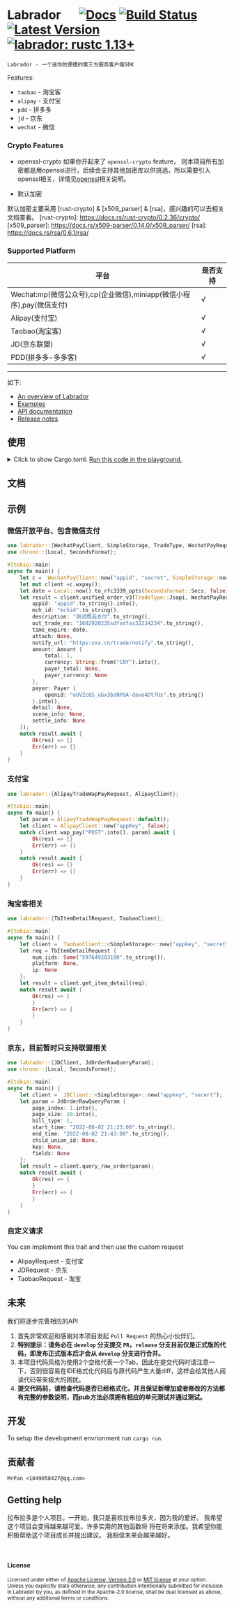 # Labrador &emsp; [![Docs][docs-image]][docs-url] [![Build Status]][actions] [![Latest Version]][crates.io] [![labrador: rustc 1.13+]][Rust 1.13]

[Build Status]: https://img.shields.io/docsrs/labrador/0.1.0?style=plastic
[actions]: https://github.com/wslongchen/labrador/actions?query=branch%3Amaster
[Latest Version]: https://img.shields.io/crates/v/labrador?style=plastic
[crates.io]: https://crates.io/crates/labrador
[labrador: rustc 1.13+]: https://img.shields.io/badge/labrador-rustc__1.31%2B-lightgrey
[Rust 1.13]: https://blog.rust-lang.org/2016/11/10/Rust-1.13.html
[Rust 1.31]: https://blog.rust-lang.org/2018/12/06/Rust-1.31-and-rust-2018.html
[docs-image]: https://img.shields.io/badge/文档-英文-blue.svg
[docs-url]: https://github.com/wslongchen/labrador/blob/master/README.md
```Labrador - 一个迷你的便捷的第三方服务客户端SDK ```


Features:

*   ```taobao``` - 淘宝客
*   ```alipay``` - 支付宝
*   ```pdd``` - 拼多多
*   ```jd``` - 京东
*   ```wechat``` - 微信

### Crypto Features

+ openssl-crypto
  如果你开起来了 `openssl-crypto` feature，
  则本项目所有加密都是用openssl进行，后续会支持其他加密库以供挑选，所以需要引入openssl相关，详情见[openssl]相关说明。

[openssl]: https://docs.rs/openssl/0.10.41/openssl/

+ 默认加密

默认加密主要采用 [rust-crypto] & [x509_parser] & [rsa]，感兴趣的可以去相关文档查看。
[rust-crypto]: https://docs.rs/rust-crypto/0.2.36/crypto/
[x509_parser]: https://docs.rs/x509-parser/0.14.0/x509_parser/
[rsa]: https://docs.rs/rsa/0.6.1/rsa/

### Supported Platform

| 平台                                                 | 是否支持 |
|----------------------------------------------------|------|
| Wechat:mp(微信公众号),cp(企业微信),miniapp(微信小程序),pay(微信支付) | √    | 
| Alipay(支付宝)                                        | √    |  
| Taobao(淘宝客)                                        | √    |
| JD(京东联盟)                                           | √    |  
| PDD(拼多多-多多客)                                       | √    |


---

如下:

- [An overview of Labrador](https://crates.io/crates/labrador)
- [Examples](https://github.com/wslongchen/labrador/blob/0.1.0/example/simple.rs)
- [API documentation](https://docs.rs/labrador/0.1.0/labrador/)
- [Release notes](https://github.com/wslongchen/labrador/releases)

## 使用

<details>
<summary>
Click to show Cargo.toml.
<a href="https://play.rust-lang.org/?version=nightly&mode=debug&edition=2018&gist=93bca9fced54f62eb69a2f2a224715c5" target="_blank">Run this code in the playground.</a>
</summary>

```toml
[dependencies]

# The core APIs
labrador = { version = "0.1.0", features = ["wechat", "alipay"] }

```

</details>
<p></p>

## 文档

## 示例

### 微信开放平台、包含微信支付

 ```rust
use labrador::{WechatPayClient, SimpleStorage, TradeType, WechatPayRequestV3, Amount, Payer};
use chrono::{Local, SecondsFormat};

 #[tokio::main]
 async fn main() {
     let c =  WechatPayClient::new("appid", "secret", SimpleStorage::new());
     let mut client =c.wxpay();
     let date = Local::now().to_rfc3339_opts(SecondsFormat::Secs, false);
     let result = client.unified_order_v3(TradeType::Jsapi, WechatPayRequestV3 {
         appid: "appid".to_string().into(),
         mch_id: "mchid".to_string(),
         description: "测试商品支付".to_string(),
         out_trade_no: "1602920235sdfsdfas32234234".to_string(),
         time_expire: date,
         attach: None,
         notify_url: "https:xxx.cn/trade/notify".to_string(),
         amount: Amount {
             total: 1,
             currency: String::from("CNY").into(),
             payer_total: None,
             payer_currency: None
         },
         payer: Payer {
             openid: "oUVZc6S_uGx3bsNPUA-davo4Dt7Us".to_string()
         }.into(),
         detail: None,
         scene_info: None,
         settle_info: None
     });
     match result.await {
         Ok(res) => {}
         Err(err) => {}
     }
 }
 ```

### 支付宝

 ```rust
use labrador::{AlipayTradeWapPayRequest, AlipayClient};

 #[tokio::main]
 async fn main() {
     let param = AlipayTradeWapPayRequest::default();
     let client = AlipayClient::new("appKey", false);
     match client.wap_pay("POST".into(), param).await {
         Ok(res) => {}
         Err(err) => {}
     }
     match result.await {
         Ok(res) => {}
         Err(err) => {}
     }
 }
 ```

### 淘宝客相关

 ```rust
use labrador::{TbItemDetailRequest, TaobaoClient};

 #[tokio::main]
 async fn main() {
     let client =  TaobaoClient::<SimpleStorage>::new("appkey", "secret");
     let req = TbItemDetailRequest {
         num_iids: Some("597649283190".to_string()),
         platform: None,
         ip: None
     };
     let result = client.get_item_detail(req);
     match result.await {
         Ok(res) => {
         }
         Err(err) => {
         }
     }
 }
 ```


### 京东，目前暂时只支持联盟相关

 ```rust
use labrador::{JDClient, JdOrderRawQueryParam};
use chrono::{Local, SecondsFormat};

 #[tokio::main]
 async fn main() {
     let client =  JDClient::<SimpleStorage>::new("appkey", "secert");
     let param = JdOrderRawQueryParam {
         page_index: 1.into(),
         page_size: 10.into(),
         bill_type: 1,
         start_time: "2022-08-02 21:23:00".to_string(),
         end_time: "2022-08-02 21:43:00".to_string(),
         child_union_id: None,
         key: None,
         fields: None
     };
     let result = client.query_raw_order(param);
     match result.await {
         Ok(res) => {
         }
         Err(err) => {
         }
     }
 }
 ```

### 自定义请求

You can implement this trait and then use the custom request

+ AlipayRequest - 支付宝
+ JDRequest - 京东
+ TaobaoRequest - 淘宝


## 未来

我们将逐步完善相应的API
1. 首先非常欢迎和感谢对本项目发起 `Pull Request` 的热心小伙伴们。
1. **特别提示：请务必在 `develop` 分支提交 `PR`，`release` 分支目前仅是正式版的代码，即发布正式版本后才会从 `develop` 分支进行合并。**
1. 本项目代码风格为使用2个空格代表一个Tab，因此在提交代码时请注意一下，否则很容易在IDE格式化代码后与原代码产生大量diff，这样会给其他人阅读代码带来极大的困扰。
1. **提交代码前，请检查代码是否已经格式化，并且保证新增加或者修改的方法都有完整的参数说明，而pub方法必须拥有相应的单元测试并通过测试。**

## 开发

To setup the development envrionment run `cargo run`.

## 贡献者

	MrPan <1049058427@qq.com>

## Getting help

拉布拉多是个人项目。一开始，我只是喜欢拉布拉多犬，因为我的爱好。
我希望这个项目会变得越来越可爱。许多实用的其他函数将
将在将来添加。我希望你能积极帮助这个项目成长并提出建议。
我相信未来会越来越好。

[#general]: https://discord.com/channels/273534239310479360/274215136414400513
[#beginners]: https://discord.com/channels/273534239310479360/273541522815713281
[#rust-usage]: https://discord.com/channels/442252698964721669/443150878111694848
[zulip]: https://rust-lang.zulipchat.com/#narrow/stream/122651-general
[stackoverflow]: https://stackoverflow.com/questions/tagged/rust
[/r/rust]: https://www.reddit.com/r/rust
[discourse]: https://users.rust-lang.org

<br>

#### License

<sup>
Licensed under either of <a href="LICENSE-APACHE">Apache License, Version
2.0</a> or <a href="LICENSE-MIT">MIT license</a> at your option.
</sup>

<br>

<sub>
Unless you explicitly state otherwise, any contribution intentionally submitted
for inclusion in Labrador by you, as defined in the Apache-2.0 license, shall be
dual licensed as above, without any additional terms or conditions.
</sub>